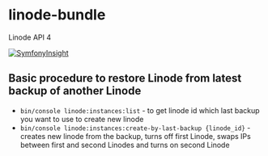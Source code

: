 # linode-bundle
Linode API 4

[![SymfonyInsight](https://insight.symfony.com/projects/8172742f-588b-4891-84ad-ff737bf24a69/big.svg)](https://insight.symfony.com/projects/8172742f-588b-4891-84ad-ff737bf24a69)


## Basic procedure to restore Linode from latest backup of another Linode

- `bin/console linode:instances:list` - to get linode id which last backup you want to use to create new linode
- `bin/console linode:instances:create-by-last-backup {linode_id}` - creates new linode from the backup, turns off first Linode, swaps IPs between first and second Linodes and turns on second Linode